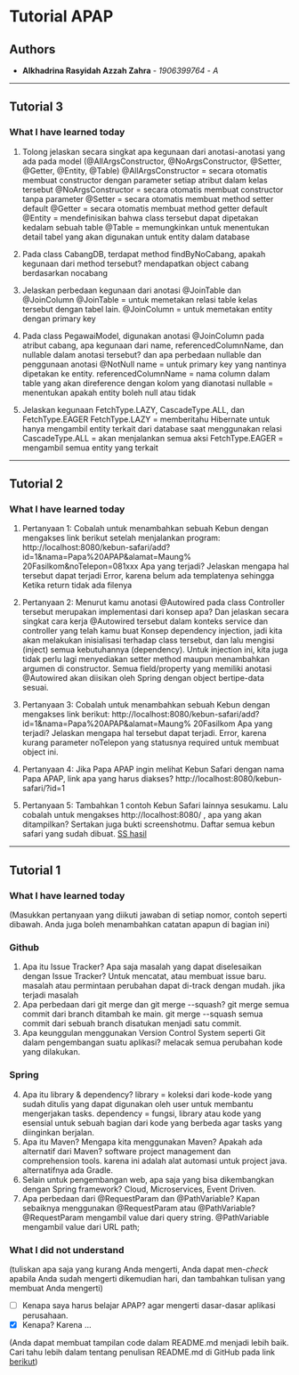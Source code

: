 # Tutorial APAP
## Authors
* **Alkhadrina Rasyidah Azzah Zahra** - *1906399764* - *A*

---
## Tutorial 3
### What I have learned today

1. Tolong jelaskan secara singkat apa kegunaan dari anotasi-anotasi yang ada pada model
(@AllArgsConstructor, @NoArgsConstructor, @Setter, @Getter, @Entity, @Table)
@AllArgsConstructor = secara otomatis membuat constructor dengan parameter setiap atribut dalam kelas tersebut
@NoArgsConstructor = secara otomatis membuat constructor tanpa parameter
@Setter = secara otomatis membuat method setter default 
@Getter = secara otomatis membuat method getter default 
@Entity = mendefinisikan bahwa class tersebut dapat dipetakan kedalam sebuah table 
@Table = memungkinkan untuk menentukan detail tabel yang akan digunakan untuk entity dalam database

2. Pada class CabangDB, terdapat method findByNoCabang, apakah kegunaan dari method
tersebut?
mendapatkan object cabang berdasarkan nocabang

3. Jelaskan perbedaan kegunaan dari anotasi @JoinTable dan @JoinColumn
@JoinTable = untuk memetakan relasi table kelas tersebut dengan tabel lain.
@JoinColumn = untuk memetakan entity dengan primary key

4. Pada class PegawaiModel, digunakan anotasi @JoinColumn pada atribut cabang, apa
kegunaan dari name, referencedColumnName, dan nullable dalam anotasi tersebut? dan apa
perbedaan nullable dan penggunaan anotasi @NotNull
name = untuk primary key yang nantinya dipetakan ke entity.
referencedColumnName = nama column dalam table yang akan direference dengan kolom yang dianotasi
nullable = menentukan apakah entity boleh null atau tidak

5. Jelaskan kegunaan FetchType.LAZY, CascadeType.ALL, dan FetchType.EAGER
FetchType.LAZY = memberitahu Hibernate untuk hanya mengambil entity terkait dari database saat menggunakan relasi
CascadeType.ALL = akan menjalankan semua aksi
FetchType.EAGER = mengambil semua entity yang terkait

---
## Tutorial 2
### What I have learned today

1.  Pertanyaan 1: Cobalah untuk menambahkan sebuah Kebun dengan mengakses link berikut setelah menjalankan program: http://localhost:8080/kebun-safari/add?id=1&nama=Papa%20APAP&alamat=Maung% 20Fasilkom&noTelepon=081xxx Apa yang terjadi? Jelaskan mengapa hal tersebut dapat terjadi
Error, karena belum ada templatenya sehingga Ketika return tidak ada filenya

2.  Pertanyaan 2: Menurut kamu anotasi @Autowired pada class Controller tersebut merupakan implementasi dari konsep apa? Dan jelaskan secara singkat cara kerja @Autowired tersebut dalam konteks service dan controller yang telah kamu buat
Konsep dependency injection, jadi kita akan melakukan inisialisasi terhadap class tersebut, dan lalu mengisi (inject) semua kebutuhannya (dependency). Untuk injection ini, kita juga tidak perlu lagi menyediakan setter method maupun menambahkan argumen di constructor. Semua field/property yang memiliki anotasi @Autowired akan diisikan oleh Spring dengan object bertipe-data sesuai.

3.  Pertanyaan 3: Cobalah untuk menambahkan sebuah Kebun dengan mengakses link berikut: http://localhost:8080/kebun-safari/add?id=1&nama=Papa%20APAP&alamat=Maung% 20Fasilkom Apa yang terjadi? Jelaskan mengapa hal tersebut dapat terjadi.
Error, karena kurang parameter noTelepon yang statusnya required untuk membuat object ini.

4.  Pertanyaan 4: Jika Papa APAP ingin melihat Kebun Safari dengan nama Papa APAP, link apa yang harus diakses?
http://localhost:8080/kebun-safari/?id=1

5.  Pertanyaan 5: Tambahkan 1 contoh Kebun Safari lainnya sesukamu. Lalu cobalah untuk mengakses http://localhost:8080/ , apa yang akan ditampilkan? Sertakan juga bukti screenshotmu.
Daftar semua kebun safari yang sudah dibuat.
[SS hasil](https://ibb.co/SXn3dDL)


---
## Tutorial 1
### What I have learned today
(Masukkan pertanyaan yang diikuti jawaban di setiap nomor, contoh seperti dibawah. Anda
juga boleh menambahkan catatan apapun di bagian ini)
### Github
1. Apa itu Issue Tracker? Apa saja masalah yang dapat diselesaikan dengan Issue Tracker?
Untuk mencatat, atau membuat issue baru. masalah atau permintaan perubahan dapat di-track dengan mudah.
jika terjadi masalah
2. Apa perbedaan dari git merge dan git merge --squash?
git merge semua commit dari branch ditambah ke main.
git merge --squash semua commit dari sebuah branch disatukan menjadi satu commit.
3. Apa keunggulan menggunakan Version Control System seperti Git dalam pengembangan
suatu aplikasi? 
melacak semua perubahan kode yang dilakukan.
### Spring
4. Apa itu library & dependency?
library = koleksi dari kode-kode yang sudah ditulis yang dapat digunakan oleh user untuk membantu mengerjakan tasks.
dependency = fungsi, library atau kode yang esensial untuk sebuah bagian dari kode yang berbeda agar tasks yang diinginkan berjalan.
5. Apa itu Maven? Mengapa kita menggunakan Maven? Apakah ada alternatif dari Maven? software project management dan comprehension tools. karena ini adalah alat automasi untuk project java. alternatifnya ada Gradle.
6. Selain untuk pengembangan web, apa saja yang bisa dikembangkan dengan Spring framework?
Cloud, Microservices, Event Driven.
7. Apa perbedaan dari @RequestParam dan @PathVariable? Kapan sebaiknya
menggunakan @RequestParam atau @PathVariable?
@RequestParam mengambil value dari query string. @PathVariable mengambil value dari URL path;
### What I did not understand
(tuliskan apa saja yang kurang Anda mengerti, Anda dapat men-_check_ apabila Anda
sudah mengerti dikemudian hari, dan tambahkan tulisan yang membuat Anda mengerti)
- [ ] Kenapa saya harus belajar APAP?
agar mengerti dasar-dasar aplikasi perusahaan.
- [x] Kenapa?
Karena …

(Anda dapat membuat tampilan code dalam README.md menjadi lebih baik. Cari tahu
lebih dalam tentang penulisan README.md di GitHub pada link
[berikut](https://help.github.com/en/articles/basic-writing-and-formatting-syntax))
